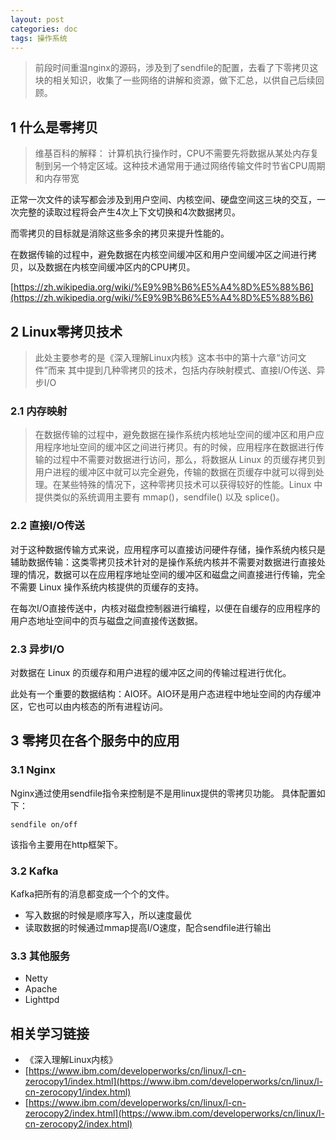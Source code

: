 ```yaml
---
layout: post
categories: doc
tags: 操作系统
---
```




> 前段时间重温nginx的源码，涉及到了sendfile的配置，去看了下零拷贝这块的相关知识，收集了一些网络的讲解和资源，做下汇总，以供自己后续回顾。

## 1 什么是零拷贝

> 维基百科的解释：
> 计算机执行操作时，CPU不需要先将数据从某处内存复制到另一个特定区域。这种技术通常用于通过网络传输文件时节省CPU周期和内存带宽


正常一次文件的读写都会涉及到用户空间、内核空间、硬盘空间这三块的交互，一次完整的读取过程将会产生4次上下文切换和4次数据拷贝。

而零拷贝的目标就是消除这些多余的拷贝来提升性能的。

在数据传输的过程中，避免数据在内核空间缓冲区和用户空间缓冲区之间进行拷贝，以及数据在内核空间缓冲区内的CPU拷贝。

 [https://zh.wikipedia.org/wiki/%E9%9B%B6%E5%A4%8D%E5%88%B6](https://zh.wikipedia.org/wiki/%E9%9B%B6%E5%A4%8D%E5%88%B6) 


## 2 Linux零拷贝技术

> 此处主要参考的是《深入理解Linux内核》这本书中的第十六章“访问文件”而来
> 其中提到几种零拷贝的技术，包括内存映射模式、直接I/O传送、异步I/O


### 2.1 内存映射

> 在数据传输的过程中，避免数据在操作系统内核地址空间的缓冲区和用户应用程序地址空间的缓冲区之间进行拷贝。有的时候，应用程序在数据进行传输的过程中不需要对数据进行访问，那么，将数据从 Linux 的页缓存拷贝到用户进程的缓冲区中就可以完全避免，传输的数据在页缓存中就可以得到处理。在某些特殊的情况下，这种零拷贝技术可以获得较好的性能。Linux 中提供类似的系统调用主要有 mmap()，sendfile() 以及 splice()。


### 2.2 直接I/O传送

对于这种数据传输方式来说，应用程序可以直接访问硬件存储，操作系统内核只是辅助数据传输：这类零拷贝技术针对的是操作系统内核并不需要对数据进行直接处理的情况，数据可以在应用程序地址空间的缓冲区和磁盘之间直接进行传输，完全不需要 Linux 操作系统内核提供的页缓存的支持。

在每次I/O直接传送中，内核对磁盘控制器进行编程，以便在自缓存的应用程序的用户态地址空间中的页与磁盘之间直接传送数据。


### 2.3 异步I/O

对数据在 Linux 的页缓存和用户进程的缓冲区之间的传输过程进行优化。

此处有一个重要的数据结构：AIO环。AIO环是用户态进程中地址空间的内存缓冲区，它也可以由内核态的所有进程访问。


## 3 零拷贝在各个服务中的应用

### 3.1 Nginx

Nginx通过使用sendfile指令来控制是不是用linux提供的零拷贝功能。
具体配置如下：

`sendfile on/off`

该指令主要用在http框架下。

### 3.2 Kafka

Kafka把所有的消息都变成一个个的文件。
- 写入数据的时候是顺序写入，所以速度最优
- 读取数据的时候通过mmap提高I/O速度，配合sendfile进行输出


### 3.3 其他服务

- Netty
- Apache
- Lighttpd


## 相关学习链接

- 《深入理解Linux内核》
- [https://www.ibm.com/developerworks/cn/linux/l-cn-zerocopy1/index.html](https://www.ibm.com/developerworks/cn/linux/l-cn-zerocopy1/index.html) 
- [https://www.ibm.com/developerworks/cn/linux/l-cn-zerocopy2/index.html](https://www.ibm.com/developerworks/cn/linux/l-cn-zerocopy2/index.html) 

